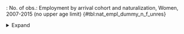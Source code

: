 <div class="tabledetails">

|     |
| --- |
: No. of obs.: Employment by arrival cohort and naturalization, Women, 2007-2015 (no upper age limit) {#tbl:nat_empl_dummy_n_f_unres}

<details>
<summary>
Expand
</summary>
<div class="tabwrap">
<table class="scientific medleftstub">
<tr> <td style='text-align: left'></td><td colspan=6 style='text-align:center'><strong>Arrival cohort</strong><td></td></td></tr>
<tr> <td style='text-align: left'></td> <td style='text-align: right'><strong>1964-73</strong></td> <td style='text-align: right'><strong>1974-83</strong></td> <td style='text-align: right'><strong>1984-93</strong></td> <td style='text-align: right'><strong>1994-03</strong></td> <td style='text-align: right'><strong>2004-10</strong></td> <td style='text-align: right'><strong>Total</strong></td> <td style='text-align: right'><strong>N</strong></td></tr>
<tr> <td style='text-align: left'></td> <td style='text-align: right'>n</td> <td style='text-align: right'>n</td> <td style='text-align: right'>n</td> <td style='text-align: right'>n</td> <td style='text-align: right'>n</td> <td style='text-align: right'>n</td> <td style='text-align: right'></td></tr>
<tr> <td style='text-align: left'>Non-naturalized immigrant</td> <td style='text-align: right'>10947</td> <td style='text-align: right'>8598</td> <td style='text-align: right'>16752</td> <td style='text-align: right'>30114</td> <td style='text-align: right'>18978</td> <td style='text-align: right'>85389</td> <td style='text-align: right'>78,447</td></tr>
<tr> <td style='text-align: left'>Naturalized immigrant</td> <td style='text-align: right'>1235</td> <td style='text-align: right'>2612</td> <td style='text-align: right'>11187</td> <td style='text-align: right'>9161</td> <td style='text-align: right'>807</td> <td style='text-align: right'>25002</td> <td style='text-align: right'>28,015</td></tr>
<tr> <td style='text-align: left'>Naturalized/recognized Ethnic German</td> <td style='text-align: right'>2663</td> <td style='text-align: right'>4006</td> <td style='text-align: right'>13696</td> <td style='text-align: right'>12597</td> <td style='text-align: right'>1793</td> <td style='text-align: right'>34755</td> <td style='text-align: right'>38,687</td></tr>
<tr> <td style='text-align: left'>Total</td> <td style='text-align: right'>14845</td> <td style='text-align: right'>15217</td> <td style='text-align: right'>41635</td> <td style='text-align: right'>51872</td> <td style='text-align: right'>21577</td> <td style='text-align: right'>145146</td> <td style='text-align: right'>145,149</td></tr>
<tr> <td style='text-align: left'>N</td> <td style='text-align: right'>14,650</td> <td style='text-align: right'>15,623</td> <td style='text-align: right'>43,280</td> <td style='text-align: right'>51,713</td> <td style='text-align: right'>19,883</td> <td style='text-align: right'>145,149</td> <td style='text-align: right'></td></tr>
</table>
</div>
</details>
</div>
